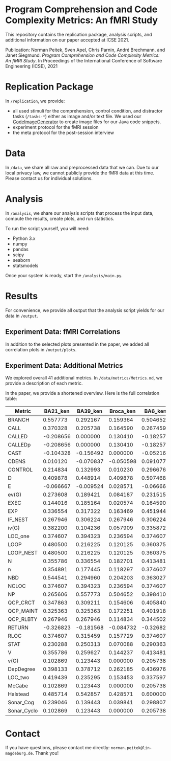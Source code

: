# Program Comprehension and Code Complexity Metrics: An fMRI Study

This repository contains the replication package, analysis scripts, and additional information on our paper accepted at ICSE 2021.

Publication: Norman Peitek, Sven Apel, Chris Parnin, André Brechmann, and Janet Siegmund. *Program Comprehension and Code Complexity Metrics: An fMRI Study*. In Proceedings of the International Conference of Software Engineering (ICSE), 2021

# Replication Package

In `/replication`, we provide:

- all used stimuli for the comprehension, control condition, and distractor tasks (`/tasks-*`) either as image and/or text file. We used our [CodeImageGenerator](https://github.com/peitek/CodeImageGenerator) to create image files for our Java code snippets.
- experiment protocol for the fMRI session
- the meta protocol for the post-session interview

# Data

In `/data`, we share all raw and preprocessed data that we can. Due to our local privacy law, we cannot publicly provide the fMRI data at this time. Please contact us for individual solutions.

# Analysis

In `/analysis`, we share our analysis scripts that process the input data, compute the results, create plots, and run statistics.

To run the script yourself, you will need:

- Python 3.x
- numpy
- pandas
- scipy
- seaborn
- statsmodels

Once your system is ready, start the `/analysis/main.py`.

# Results

For convenience, we provide all output that the analysis script yields for our data in `/output`.

## Experiment Data: fMRI Correlations

In addition to the selected plots presented in the paper, we added all correlation plots in `/output/plots`.

## Experiment Data: Additional Metrics

We explored overall 41 additional metrics. In `/data/metrics/Metrics.md`, we provide a description of each metric.

In the paper, we provide a shortened overview. Here is the full correlation table:

| Metric      | BA21_ken  | BA39_ken  | Broca_ken | BA6_ken   | BA21_r2  | BA39_r2  | Broca_r2 | BA6_r2   | Maximum  |
|-------------|-----------|-----------|-----------|-----------|----------|----------|----------|----------|----------|
| BRANCH      | 0.557773  | 0.292167  | 0.159364  | 0.504652  | 0.415799 | 0.103552 | 0.078938 | 0.207715 | 0.557773 |
| CALL        | 0.370328  | 0.205738  | 0.164590  | 0.267459  | 0.204753 | 0.071783 | 0.051056 | 0.073125 | 0.370328 |
| CALLED      | -0.208656 | 0.000000  | 0.130410  | -0.182574 | 0.056715 | 0.017678 | 0.106936 | 0.001090 | 0.130410 |
| CALLEDp     | -0.208656 | 0.000000  | 0.130410  | -0.182574 | 0.056715 | 0.017678 | 0.106936 | 0.001090 | 0.130410 |
| CAST        | -0.104328 | -0.156492 | 0.000000  | -0.052164 | 0.026899 | 0.015624 | 0.003773 | 0.001346 | 0.026899 |
| CDENS       | 0.010120  | -0.070837 | -0.050598 | 0.091077  | 0.011646 | 0.000051 | 0.010224 | 0.030627 | 0.091077 |
| CONTROL     | 0.214834  | 0.132993  | 0.010230  | 0.296676  | 0.197186 | 0.039313 | 0.001442 | 0.119085 | 0.296676 |
| D           | 0.409878  | 0.448914  | 0.409878  | 0.507468  | 0.349998 | 0.188200 | 0.212085 | 0.260151 | 0.507468 |
| E           | -0.066667 | -0.009524 | 0.028571  | -0.066667 | 0.273073 | 0.184345 | 0.050303 | 0.307943 | 0.307943 |
| ev(G)       | 0.273608  | 0.189421  | 0.084187  | 0.231515  | 0.143175 | 0.047072 | 0.032334 | 0.049483 | 0.273608 |
| EXEC        | 0.144016  | 0.185164  | 0.020574  | 0.164590  | 0.118612 | 0.071181 | 0.000121 | 0.060093 | 0.185164 |
| EXP         | 0.336554  | 0.317322  | 0.163469  | 0.451944  | 0.368432 | 0.187518 | 0.068906 | 0.312163 | 0.451944 |
| IF_NEST     | 0.267946  | 0.306224  | 0.267946  | 0.306224  | 0.148737 | 0.100819 | 0.084406 | 0.090501 | 0.306224 |
| iv(G)       | 0.382200  | 0.104236  | 0.057909  | 0.335872  | 0.208681 | 0.019524 | 0.007082 | 0.077722 | 0.382200 |
| LOC_one     | 0.374607  | 0.394323  | 0.236594  | 0.374607  | 0.270407 | 0.216431 | 0.053383 | 0.135601 | 0.394323 |
| LOOP        | 0.480500  | 0.216225  | 0.120125  | 0.360375  | 0.324037 | 0.046773 | 0.016582 | 0.109620 | 0.480500 |
| LOOP_NEST   | 0.480500  | 0.216225  | 0.120125  | 0.360375  | 0.324037 | 0.046773 | 0.016582 | 0.109620 | 0.480500 |
| N           | 0.355786  | 0.336554  | 0.182701  | 0.413481  | 0.284907 | 0.172197 | 0.047551 | 0.265963 | 0.413481 |
| n           | 0.354891  | 0.177445  | 0.118297  | 0.374607  | 0.198826 | 0.029716 | 0.011963 | 0.174860 | 0.374607 |
| NBD         | 0.544541  | 0.294960  | 0.204203  | 0.363027  | 0.421860 | 0.128777 | 0.084884 | 0.138806 | 0.544541 |
| NCLOC       | 0.374607  | 0.394323  | 0.236594  | 0.374607  | 0.270407 | 0.216431 | 0.053383 | 0.135601 | 0.394323 |
| NP          | 0.265606  | 0.557773  | 0.504652  | 0.398410  | 0.082558 | 0.318665 | 0.198942 | 0.118455 | 0.557773 |
| QCP_CRCT    | 0.347863  | 0.309211  | 0.154606  | 0.405840  | 0.326370 | 0.149337 | 0.068916 | 0.224625 | 0.405840 |
| QCP_MAINT   | 0.325363  | 0.325363  | 0.172251  | 0.401918  | 0.273295 | 0.150278 | 0.033830 | 0.236500 | 0.401918 |
| QCP_RLBTY   | 0.267946  | 0.267946  | 0.114834  | 0.344502  | 0.254133 | 0.116341 | 0.017404 | 0.193501 | 0.344502 |
| RETURN      | -0.326823 | -0.181568 | -0.084732 | -0.326823 | 0.135191 | 0.029161 | 0.022666 | 0.108289 | 0.135191 |
| RLOC        | 0.374607  | 0.315459  | 0.157729  | 0.374607  | 0.323820 | 0.102057 | 0.004763 | 0.135061 | 0.374607 |
| STAT        | 0.230288  | 0.250313  | 0.070088  | 0.290363  | 0.170580 | 0.070865 | 0.000483 | 0.092828 | 0.290363 |
| V           | 0.355786  | 0.259627  | 0.144237  | 0.413481  | 0.329236 | 0.136128 | 0.040358 | 0.302362 | 0.413481 |
| v(G)        | 0.102869  | 0.123443  | 0.000000  | 0.205738  | 0.051420 | 0.022982 | 0.000800 | 0.046978 | 0.205738 |
| DepDegree   | 0.398133  | 0.378712  | 0.262185  | 0.436976  | 0.278511 | 0.236720 | 0.090076 | 0.173922 | 0.436976 |
| LOC_two     | 0.419439  | 0.235295  | 0.153453  | 0.337597  | 0.382308 | 0.096456 | 0.027058 | 0.181027 | 0.419439 |
| McCabe      | 0.102869  | 0.123443  | 0.000000  | 0.205738  | 0.051420 | 0.022982 | 0.000800 | 0.046978 | 0.205738 |
| Halstead    | 0.485714  | 0.542857  | 0.428571  | 0.600000  | 0.393218 | 0.209351 | 0.213938 | 0.288564 | 0.600000 |
| Sonar_Cog   | 0.239046  | 0.139443  | 0.039841  | 0.298807  | 0.237528 | 0.057054 | 0.016282 | 0.131811 | 0.298807 |
| Sonar_Cyclo | 0.102869  | 0.123443  | 0.000000  | 0.205738  | 0.051420 | 0.022982 | 0.000800 | 0.046978 | 0.205738 |

# Contact

If you have questions, please contact me directly: `norman.peitek@lin-magdeburg.de`. Thank you!